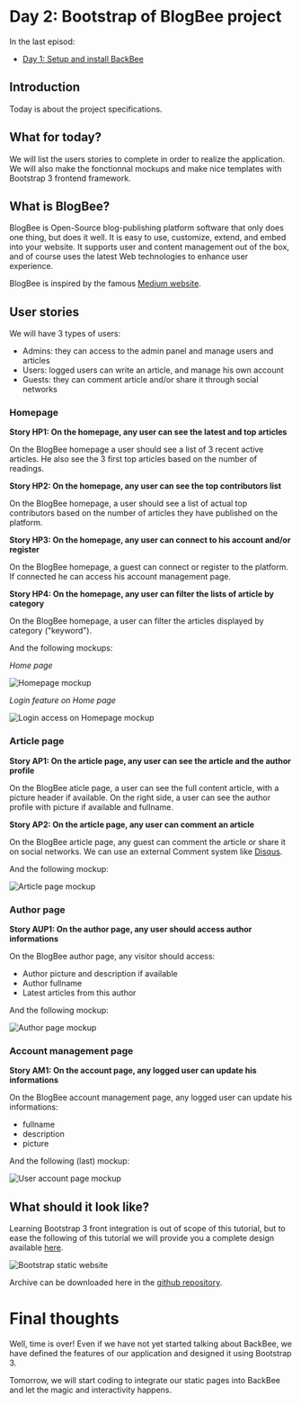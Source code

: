 Day 2: Bootstrap of BlogBee project
===================================

In the last episod:

 - [Day 1: Setup and install BackBee](https://github.com/backbee/blogbee/blob/day1-doc/doc/day1.md)

Introduction
------------

Today is about the project specifications.


What for today?
---------------

We will list the users stories to complete in order to realize the application.
We will also make the fonctionnal mockups and make nice templates with Bootstrap 3 frontend framework.


What is BlogBee?
----------------

BlogBee is Open-Source blog-publishing platform software that only does one thing, but does it well. It is easy to use, customize, extend, and embed into your website. It supports user and content management out of the box, and of course uses the latest Web technologies to enhance user experience.

BlogBee is inspired by the famous [Medium website](https://medium.com/).

User stories
------------

We will have 3 types of users:

 - Admins: they can access to the admin panel and manage users and articles
 - Users: logged users can write an article, and manage his own account
 - Guests: they can comment article and/or share it through social networks

### Homepage

**Story HP1: On the homepage, any user can see the latest and top articles**

On the BlogBee homepage a user should see a list of 3 recent active articles.
He also see the 3 first top articles based on the number of readings.

**Story HP2: On the homepage, any user can see the top contributors list**

On the BlogBee homepage, a user should see a list of actual top contributors based on the number of articles they have published on the platform.

**Story HP3: On the homepage, any user can connect to his account and/or register**

On the BlogBee homepage, a guest can connect or register to the platform. If connected he can access his account management page.

**Story HP4: On the homepage, any user can filter the lists of article by category**

On the BlogBee homepage, a user can filter the articles displayed by category ("keyword").

And the following mockups:

*Home page*

![Homepage mockup](http://i.imgur.com/kQwdziY.png "Homepage mockup")

*Login feature on Home page*

![Login access on Homepage mockup](http://i.imgur.com/2VyKuK2.png "Login access on Homepage mockup")


### Article page

**Story AP1: On the article page, any user can see the article and the author profile**

On the BlogBee aticle page, a user can see the full content article, with a picture header if available.
On the right side, a user can see the author profile with picture if available and fullname.

**Story AP2: On the article page,  any user can comment an article**

On the BlogBee article page, any guest can comment the article or share it on social networks. We can use an external Comment system like [Disqus](http://disqus.com/).

And the following mockup:

![Article page mockup](http://i.imgur.com/Yq6EVlJ.png "Article page mockup")

### Author page

**Story AUP1: On the author page, any user should access author informations**

On the BlogBee author page, any visitor should access:

 - Author picture and description if available
 - Author fullname
 - Latest articles from this author

And the following mockup:

![Author page mockup](http://i.imgur.com/9KfFc8z.png "Author page mockup")

### Account management page

**Story AM1: On the account page, any logged user can update his informations**

On the BlogBee account management page, any logged user can update his informations:

 - fullname
 - description
 - picture

And the following (last) mockup:

![User account page mockup](http://i.imgur.com/wFi98Hu.png "User account page mockup")

What should it look like?
-------------------------

Learning Bootstrap 3 front integration is out of scope of this tutorial, but to ease the following of this tutorial we will provide you a complete design available [here](http://backbee.github.io/blogbee/integration/).

![Bootstrap static website](http://i.imgur.com/pTAkfDt.png "Bootstrap static website")

Archive can be downloaded here in the [github repository](https://github.com/backbee/blogbee/archive/day1.zip).


Final thoughts
==============

Well, time is over! Even if we have not yet started talking about BackBee, we have defined the features of our application and designed it using Bootstrap 3.

Tomorrow, we will start coding to integrate our static pages into BackBee and let the magic and interactivity happens.

